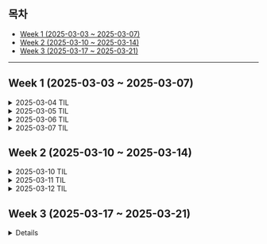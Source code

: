 
## 목차
- [Week 1 (2025-03-03 ~ 2025-03-07)](#week-1-2025-03-03---2025-03-07)
- [Week 2 (2025-03-10 ~ 2025-03-14)](#week-2-2025-03-10---2025-03-14)
- [Week 3 (2025-03-17 ~ 2025-03-21)](#week-3-2025-03-17---2025-03-21)

---

## Week 1 (2025-03-03 ~ 2025-03-07)

<details>
  <summary>2025-03-04 TIL</summary>

### 오늘의 CS 개념: 보일러 플레이트
- **정의:**  
  어플리케이션을 시작할 때 기본적으로 필요하고, 반복적이며 표준화된 코드나 설정
- **역할:**  
  프로젝트의 초기 설정, 파일 구조, 공통 설정 코드 등을 미리 제공해 개발자가 빠르게 시작할 수 있도록 도움
- **예시:**  
  리액트 앱의 기본 템플릿 코드 등

### Zustand
- **정의:**  
  리액트 애플리케이션의 상태 관리를 위해 만들어진 경량 라이브러리
- **특징:**  
  - 보일러 플레이트 코드가 적어 빠르게 상태관리를 할 수 있음  
  - 최소한의 리렌더링을 유도해 효율적인 상태관리를 지원함
</details>

<details>
  <summary>2025-03-05 TIL</summary>

### 오늘의 CS 개념: 탈중앙화(Decentralization)
- **정의:**  
중앙 기관 없이 여러 참여자가 함께 운영하는 시스템
- **특징:**  
특정 회사, 정부, 중앙은행 등의 중앙 권력이 존재하지 않음
시스템 운영 권한이 여러 사람에게 분배됨

🔍 탈중앙화의 핵심
- 한 사람이 전체 시스템을 통제할 수 없음
- 데이터가 한 곳에 저장되지 않고 여러 곳에 분산됨
- 운영의 투명성과 보안성이 증가

### P2P(Peer-to-Peer)
- **정의:**  
서버 없이 사용자들(Peer)끼리 직접 연결되는 네트워크 방식
- **특징:**  
  - 한쪽(서버)이 아닌, 모든 노드(사용자)가 동등한 역할을 함
  - 파일 공유, 메시지 교환, 거래 등을 직접 수행
  - p2p는 탈중앙화 네트워크를 만드는 한가지 방법
  
</details>


<details>
  <summary>2025-03-06 TIL</summary>

### 오늘의 CS 개념: Flutter
- **특징:**  
  - 구글 개발: 구글에서 만든 오픈소스 UI 프레임워크
  - 크로스 플랫폼: 하나의 코드베이스로 iOS, Android, 웹, 데스크탑 애플리케이션 개발이 가능
  - 위젯 기반: 모든 것이 위젯으로 구성되어 커스텀 UI 제작이 비교적 쉬움 
  - 핫 리로드: 코드 변경 시 앱을 재시작하지 않고도 즉시 반영되어 개발 생산성이 높음
  - 네이티브 성능: 네이티브 코드와 유사한 퍼포먼스를 제공

### Dart
- **특징:**   
  - Flutter의 주 언어: Flutter 어플 개발에 주로 사용됨
  - 객체 지향: 클래스 기반의 객체 지향 프로그래밍 지원
  - 유연한 타입 시스템: 정적 타입과 동적 타입을 모두 지원하여 상황에 맞게 선택 가능
  - JIT/AOT 컴파일: 개발 시 빠른 반영을 위한 JIT와, 배포 시 최적화를 위한 AOT 컴파일을 지원
    - JIT(Just-In-Time) 컴파일: 프로그램이 실행되는 동안 필요할 때마다 코드를 컴파일함
    - AOT (Ahead-Of-Time) 컴파일: 애플리케이션을 배포하기 전에 미리 코드를 컴파일하여 기계어로 변환
  - null safety: 최신 버전부터 null 안전성을 제공하여 안정적인 코드 작성을 할 수 있도록 함


</details>

<details>
  <summary>2025-03-07 TIL</summary>

### 오늘의 CS 개념: Flutter 와 React Native 의 차이
#### Flutter은 운영체제와 소통하지 않는다!
- flutter은 c/c++로 작성된 고성능능 엔진을 실행시켜 ui를 렌더링한다
- 플랫폼에 내장된 네이티브 UI 컴포넌트를 호출하는게 아니란 뜻임
- 장점은 모든 플랫폼에서 일관된 UI를 구성하고
- 운영체제의 기본 UI 요소와 상관없이 비교적 자유로운 커스터마이징이 가능하다다

#### 운영체제의 기본 UI 컴포넌트를 쓰고싶다? 그럼 react native가 답이다!
- 네이티브 컴포넌트를 사용해서 각 플랫폼의 고유한 UI 스타일과 기능을 활용할 수 있다
- javaScript로 운영체제와 소통하기 때문에 복잡한 UI나 애니메이션에서 성능이슈가 발생할 수 있다.

</details>

## Week 2 (2025-03-10 ~ 2025-03-14)

<details>
  <summary>2025-03-10 TIL</summary>

### 오늘의 CS 개념: Dart (노마드코더 강의)
- Dart는 구글이 개발한 프로그래밍 언어
- 주로 클라이언트 어플리케이션(모바일, 웹, 데스크탑) 개발에 최적화

### 특징
- Flutter 프레임워크와의 결합으로 빠르고 효율적인 UI 개발이 가능
- 특히 flutter과 dart 둘다 구글에서 만든 것이기 때문에 flutter을 위해 dart 언어를 수정하는게 가능하다는 것이 강력한 장점임
- 초기 실행속도(AOT)와 실행 중 최적화(JIT) 컴파일을 둘다 지원
- 즉, 개발 중에는 JIT으로 빠르게 코드를 실행하고 디버깅이 가능
- 배포시에는 AOT로 미리 컴파일해 빠른 실행 및 성능 최적화가 가능
- Null Safety를 지원해 안전한 코딩이 가능


</details>
<details>
  <summary>2025-03-11 TIL</summary>

### 오늘의 CS 개념: MVVC 아키텍처
#### MVVC 아키텍처는 애플리케이션의 각 구성 요소를 역할별로 분리하여, 유지보수성과 테스트 용이성을 높이고 코드의 재사용성을 강화하는 디자인 패턴이다.

#### 주요 구성요소:

- Model:
  - 앱에서 사용하는 데이터나 비즈니스 로직을 담당합니다. 예를 들어, 서버에서 받아온 데이터, 데이터베이스 접근, 비즈니스 규칙 등이 Model에 포함됩니다.

- View:
  - 사용자에게 보여지는 UI를 의미합니다. 버튼, 텍스트, 이미지 등 화면 구성 요소가 여기에 해당하며, 가능한 한 로직이 없이 단순히 데이터를 표시하는 역할을 합니다.

- ViewModel (또는 ViewController로 변형한 MVVC의 경우):
  - Model과 View 사이의 중간 계층입니다. Model로부터 데이터를 받아 가공하고, View에 표시하기 적합한 형태로 변환해 제공합니다. 또한 사용자 입력을 받아 Model에 전달하는 역할도 수행합니다.

#### MVVC (혹은 MVVM)의 장점:

- 분리된 관심사:
  - UI와 비즈니스 로직을 분리하여 코드가 깔끔해지고, 유지보수가 용이해집니다.

- 테스트 용이성:
  - ViewModel이나 Model 단위의 테스트가 독립적으로 가능해집니다.

- 재사용성:
  - ViewModel을 여러 View에서 재사용할 수 있어 코드 중복을 줄일 수 있습니다.

</details>

<details>
  <summary>2025-03-12 TIL</summary>

### 오늘의 CS 개념: MVVC 아키텍처 플로우 

#### 1. 사용자 상호작용 (View)
- **사용자 이벤트 발생**: 사용자가 버튼 클릭, 입력 등 UI 상호작용을 합니다.
- **이벤트 전달**: View는 사용자의 입력이나 이벤트를 감지하고 이를 ViewModel에 전달합니다.

#### 2. 이벤트 처리 (ViewModel)
- **비즈니스 로직 수행**: 전달받은 이벤트에 따라 필요한 비즈니스 로직을 실행합니다.
- **데이터 요청 및 업데이트**: 필요한 경우 Model에 데이터를 요청하거나 변경합니다.
- **상태 업데이트 및 알림**: 데이터가 변경되면 내부 상태를 업데이트하고, 이 변화를 View에 알리기 위해 관찰자 패턴(예: `notifyListeners()`)을 사용합니다.

#### 3. 데이터 관리 (Model)
- **데이터 저장 및 처리**: 애플리케이션의 핵심 데이터(예: 사용자 정보, API 응답 데이터 등)를 관리합니다.
- **데이터 반환**: ViewModel의 요청에 따라 데이터를 제공하거나, 데이터를 갱신합니다.

#### 4. UI 업데이트 (View)
- **데이터 바인딩**: ViewModel로부터 전달받은 업데이트된 데이터를 기반으로 UI를 갱신합니다.
- **실시간 반영**: 변경된 상태나 데이터가 자동으로 View에 반영되어 사용자에게 최신 정보가 표시됩니다.

---

### 플로우 요약

1. **사용자 → View**: 사용자 상호작용 발생  
2. **View → ViewModel**: 이벤트 전달 및 비즈니스 로직 실행  
3. **ViewModel → Model**: 데이터 요청 및 업데이트  
4. **Model → ViewModel**: 처리된 데이터 반환  
5. **ViewModel → View**: 가공된 데이터와 상태 변경 알림  
6. **View**: UI 업데이트 및 사용자에게 결과 표시

---

MVVC 패턴은 UI와 비즈니스 로직, 데이터 관리 간의 관심사를 분리하여 코드의 유지보수성과 테스트 용이성을 높입니다.

</details>


## Week 3 (2025-03-17 ~ 2025-03-21)

<details>
### MVVM 패턴의 ViewModel에서 전역 상태공유를 해야하는 이유

#### ViewModel이란?
- UI 상태와 로직을 관리하는 역할을 함

#### Riverpod(전역 상태관리 라이브러리)를 사용하는 이유
- 상태공유와 재사용
  - 하나의 Viewmodel에서 관리하는 상태를 여러곳에서 쉽게 접근하고 업데이트 할수있음
- **의존성 주입**
  - **의존성 주입** 을 riverpod가 지원하기 때문이다! 
</details>

